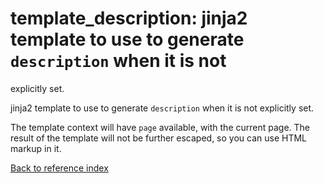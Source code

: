 # template_description: jinja2 template to use to generate `description` when it is not
explicitly set.

jinja2 template to use to generate `description` when it is not
explicitly set.

The template context will have `page` available, with the current page.
The result of the template will not be further escaped, so you can use
HTML markup in it.

[Back to reference index](../README.md)
